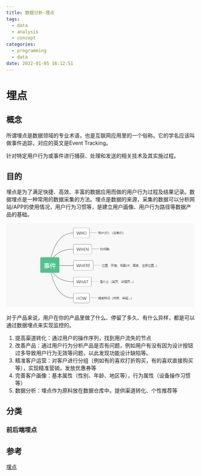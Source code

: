```yaml
---
title: 数据分析-埋点
tags:
  - data
  - analysis
  - concept
categories:
  - programming
  - data
date: 2022-01-05 16:12:51
---
```




# 埋点

## 概念

所谓埋点是数据领域的专业术语，也是互联网应用里的一个俗称。它的学名应该叫做事件追踪，对应的英文是Event Tracking。

针对特定用户行为或事件进行捕获、处理和发送的相关技术及其实施过程。



## 目的

埋点是为了满足快捷、高效、丰富的数据应用而做的用户行为过程及结果记录。数据埋点是一种常用的数据采集的方法。埋点是数据的来源，采集的数据可以分析网站/APP的使用情况，用户行为习惯等，是建立用户画像、用户行为路径等数据产品的基础。

![img](dataanalysis/810.png)

对于产品来说，用户在你的产品里做了什么、停留了多久、有什么异样，都是可以通过数据埋点来实现监控的。

1. 提高渠道转化：通过用户的操作序列，找到用户流失的节点
2. 改善产品：通过用户行为分析产品是否有问题，例如用户有没有因为设计按钮过多导致用户行为无效等问题，以此发现功能设计缺陷等。
3. 精准客户运营：对客户进行分组（例如有的喜欢打折购买，有的喜欢直接购买等），实现精准营销，发放优惠券等 
4. 完善客户画像：基本属性（性别、年龄、地区等），行为属性（设备操作习惯等） 
5. 数据分析：埋点作为原料放在数据仓库中。提供渠道转化、个性推荐等

## 分类

### 前后端埋点

#### 



## 参考

[埋点](https://www.jianshu.com/p/3e18c16373a2)


